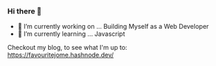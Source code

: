 ### Hi there 👋

<!--
**jomefavourite/jomefavourite** is a ✨ _special_ ✨ repository because its `README.md` (this file) appears on your GitHub profile.

Here are some ideas to get you started:
-->
- 🔭 I’m currently working on ... Building Myself as a Web Developer
- 🌱 I’m currently learning ... Javascript

Checkout my blog, to see what I'm up to:
https://favouritejome.hashnode.dev/
<!--
- 👯 I’m looking to collaborate on ...
- 🤔 I’m looking for help with ...
- 💬 Ask me about ...
- 📫 How to reach me: ...
- 😄 Pronouns: ...
- ⚡ Fun fact: ...
-->
